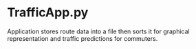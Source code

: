 # TrafficApp.py
Application stores route data into a file then sorts it for graphical representation and traffic predictions for commuters.
